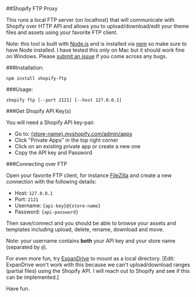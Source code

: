 ##Shopify FTP Proxy

This runs a local FTP server (on localhost) that will communicate with Shopify over HTTP API and allows you to upload/download/edit your theme files and assets using your favorite FTP client.

Note: this tool is built with [Node.js](https://nodejs.org) and is installed via [npm](https://www.npmjs.org) so make sure to have Node installed. I have tested this only on Mac but it should work fine on Windows. Please [submit an issue](https://github.com/sstur/shopify-ftp/issues) if you come across any bugs.
 
###Installation:

    npm install shopify-ftp

###Usage:

    shopify ftp [--port 2121] [--host 127.0.0.1]


###Get Shopify API Key(s)

You will need a Shopify API key-pair.

 * Go to: [{store-name}.myshopify.com/admin/apps](https://myshopify.com/admin/apps)
 * Click "Private Apps" in the top right corner
 * Click on an existing private app or create a new one
 * Copy the API key and Password

###Connecting over FTP

Open your favorite FTP client, for instance [FileZilla](https://filezilla-project.org/) and create a new connection with the following details:

 * Host: `127.0.0.1`
 * Port: `2121`
 * Username: `{api-key}@{store-name}`
 * Password: `{api-password}`

Then save/connect and you should be able to browse your assets and templates including upload, delete, rename, download and move.

Note: your username contains __both__ your API key and your store name (separated by `@`).

For even more fun, try [ExpanDrive](http://www.expandrive.com/) to mount as a local directory. [Edit: ExpanDrive won't work with this because we can't upload/download ranges (partial files) using the Shopify API. I will reach out to Shopify and see if this can be implemented.]

Have fun.
